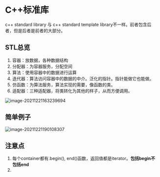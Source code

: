 # C++标准库

c++ standard library 与 c++ standard template library不一样。前者包含后者，但是后者是前者的大部分。

## STL总览

1. 容器：放数据，各种数据结构
2. 分配器：为容器服务，分配空间
3. 算法：使用容器中的数据进行运算
4. 迭代器：算法访问容器中的数据的中介。泛化的指针。指针能做它也能做。
5. 仿函数：为算法服务，算法实现的需要，像函数的类。
6. 适配器：三种适配器，将类转化为其他的样子，从而方便调用。

![image-20211221163239694](C:\Users\Godlight666\AppData\Roaming\Typora\typora-user-images\image-20211221163239694.png)

## 简单例子

![image-20211221190108307](C:\Users\Godlight666\AppData\Roaming\Typora\typora-user-images\image-20211221190108307.png)

## 注意点

1. 每个container都有.begin(), end()函数，返回值都是iterator。**包括begin不包括end**
2. 

